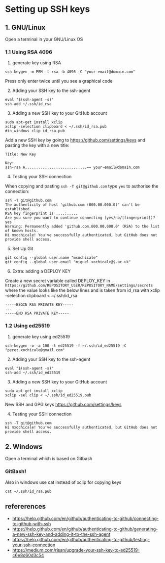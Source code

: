 # Setting up SSH keys

## 1. GNU/Linux
Open a terminal in your GNU/Linux OS
### 1.1 Using RSA 4096
1. generate key using RSA
```
ssh-keygen -m PEM -t rsa -b 4096 -C "your-email@domain.com"
```
Press only enter twice until you see a graphical code


2. Adding your SSH key to the ssh-agent

```
eval "$(ssh-agent -s)"
ssh-add ~/.ssh/id_rsa
```


3. Adding a new SSH key to your GitHub account
```
sudo apt-get install xclip
xclip -selection clipboard < ~/.ssh/id_rsa.pub
#in_windows clip id_rsa.pub
```

Add a new SSH key by going to https://github.com/settings/keys and pasting the key with a new title:
```
Title: New Key

Key:
ssh-rsa A............................== your-email@domain.com
```

4. Testing your SSH connection

When copying and pasting `ssh -T git@github.com` type `yes` to authorise the connection: 
```
ssh -T git@github.com
The authenticity of host 'github.com (000.00.000.0)' can't be established.
RSA key fingerprint is ....:.....
Are you sure you want to continue connecting (yes/no/[fingerprint])? yes
Warning: Permanently added 'github.com,000.00.000.0' (RSA) to the list of known hosts.
Hi mxochicale! You've successfully authenticated, but GitHub does not provide shell access.
```


5. Set Up Git

```
git config --global user.name "mxochicale"
git config --global user.email "miguel.xochicale@$.ac.uk"
```

6. Extra: adding a DEPLOY KEY

Create a new secret variable called DEPLOY_KEY in `https://github.com/REPOSITORY_USER/REPOSITORY_NAME/settings/secrets`
where the value looks like the below lines and is taken from id_rsa with 
xclip -selection clipboard < ~/.ssh/id_rsa  
```
-----BEGIN RSA PRIVATE KEY-----
...
-----END RSA PRIVATE KEY-----
```


### 1.2 Using ed25519 
1. generate key using ed25519
```
ssh-keygen -o -a 100 -t ed25519 -f ~/.ssh/id_ed25519 -C "perez.xochicale@gmail.com"
```

2. Adding your SSH key to the ssh-agent

```
eval "$(ssh-agent -s)"
ssh-add ~/.ssh/id_ed25519
```


3. Adding a new SSH key to your GitHub account
```
sudo apt-get install xclip
xclip -sel clip < ~/.ssh/id_ed25519.pub
```
New SSH and GPG keys
https://github.com/settings/keys


4. Testing your SSH connection

```
ssh -T git@github.com
Hi mxochicale! You've successfully authenticated, but GitHub does not provide shell access.
```


## 2. Windows
Open a terminal which is based on Gitbash
### GitBash!
Also in windows use cat instead of xclip for copying keys
``` 
cat ~/.ssh/id_rsa.pub
```


## refererences
* https://help.github.com/en/github/authenticating-to-github/connecting-to-github-with-ssh
* https://help.github.com/en/github/authenticating-to-github/generating-a-new-ssh-key-and-adding-it-to-the-ssh-agent
* https://help.github.com/en/github/authenticating-to-github/testing-your-ssh-connection
* https://medium.com/risan/upgrade-your-ssh-key-to-ed25519-c6e8d60d3c54
